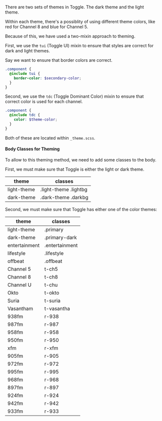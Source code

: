 There are two sets of themes in Toggle. The dark theme and the light theme. 

Within each theme, there's a possiblity of using different theme colors, like red for Channel 8 and blue for Channel 5. 

Because of this, we have used a two-mixin approach to theming. 

First, we use the `tui` (Toggle UI) mixin to ensure that styles are correct for dark and light themes. 

Say we want to ensure that border colors are correct. 

~~~scss
.component {
  @include tui {
    border-color: $secondary-color;
  }
}
~~~

Second, we use the `tdc` (Toggle Dominant Color) mixin to ensure that correct color is used for each channel. 

~~~scss
.component {
  @include tdc {
    color: $theme-color;
  }
}
~~~

Both of these are located within `_theme.scss`. 

#### Body Classes for Theming 

To allow to this theming method, we need to add some classes to the body. 

First, we must make sure that Toggle is either the light or dark theme. 

theme      | classes
-----------|---------
light-theme| .light-theme .lightbg 
dark-theme | .dark-theme .darkbg

Second, we must make sure that Toggle has either one of the color themes: 

theme         | classes
--------------|---------
light-theme   | .primary
dark-theme    | .primary-dark
entertainment | .entertainment 
lifestyle     | .lifestyle     
offbeat       | .offbeat       
Channel 5     | t-ch5         
Channel 8     | t-ch8    
Channel U     | t-chu         
Okto          | t-okto        
Suria         | t-suria       
Vasantham     | t-vasantha    
938fm         | r-938         
987fm         | r-987         
958fm         | r-958         
950fm         | r-950         
xfm           | r-xfm         
905fm         | r-905         
972fm         | r-972         
995fm         | r-995         
968fm         | r-968         
897fm         | r-897         
924fm         | r-924         
942fm         | r-942         
933fm         | r-933         